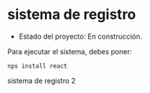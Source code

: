 <h1>sistema de registro</h1>

- Estado del proyecto: En construcción.
  
Para ejecutar el sistema, debes poner:

```nps install react```

sistema de registro 2
